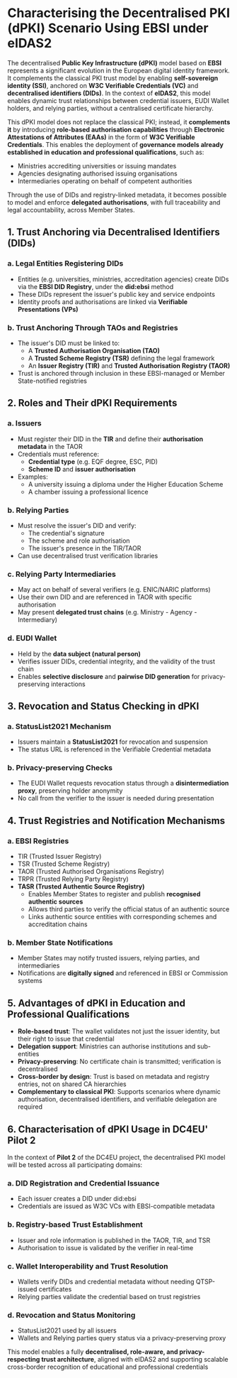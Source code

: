# Characterising the Decentralised PKI (dPKI) Scenario Using EBSI under eIDAS2

The decentralised **Public Key Infrastructure (dPKI)** model based on **EBSI** represents a significant evolution in the European digital identity framework. It complements the classical PKI trust model by enabling **self-sovereign identity (SSI)**, anchored on **W3C Verifiable Credentials (VC)** and **decentralised identifiers (DIDs)**. In the context of **eIDAS2**, this model enables dynamic trust relationships between credential issuers, EUDI Wallet holders, and relying parties, without a centralised certificate hierarchy.

This dPKI model does not replace the classical PKI; instead, it **complements it** by introducing **role-based authorisation capabilities** through **Electronic Attestations of Attributes (EAAs)** in the form of **W3C Verifiable Credentials**. This enables the deployment of **governance models already established in education and professional qualifications**, such as:
- Ministries accrediting universities or issuing mandates
- Agencies designating authorised issuing organisations
- Intermediaries operating on behalf of competent authorities

Through the use of DIDs and registry-linked metadata, it becomes possible to model and enforce **delegated authorisations**, with full traceability and legal accountability, across Member States.

## 1. Trust Anchoring via Decentralised Identifiers (DIDs)

### a. Legal Entities Registering DIDs
- Entities (e.g. universities, ministries, accreditation agencies) create DIDs via the **EBSI DID Registry**, under the **did:ebsi** method
- These DIDs represent the issuer's public key and service endpoints
- Identity proofs and authorisations are linked via **Verifiable Presentations (VPs)**

### b. Trust Anchoring Through TAOs and Registries
- The issuer's DID must be linked to:
  - A **Trusted Authorisation Organisation (TAO)**
  - A **Trusted Scheme Registry (TSR)** defining the legal framework
  - An **Issuer Registry (TIR)** and **Trusted Authorisation Registry (TAOR)**
- Trust is anchored through inclusion in these EBSI-managed or Member State-notified registries

## 2. Roles and Their dPKI Requirements

### a. Issuers
- Must register their DID in the **TIR** and define their **authorisation metadata** in the TAOR
- Credentials must reference:
  - **Credential type** (e.g. EQF degree, ESC, PID)
  - **Scheme ID** and **issuer authorisation**
- Examples:
  - A university issuing a diploma under the Higher Education Scheme
  - A chamber issuing a professional licence

### b. Relying Parties
- Must resolve the issuer's DID and verify:
  - The credential's signature
  - The scheme and role authorisation
  - The issuer's presence in the TIR/TAOR
- Can use decentralised trust verification libraries

### c. Relying Party Intermediaries
- May act on behalf of several verifiers (e.g. ENIC/NARIC platforms)
- Use their own DID and are referenced in TAOR with specific authorisation
- May present **delegated trust chains** (e.g. Ministry - Agency - Intermediary)

### d. EUDI Wallet
- Held by the **data subject (natural person)**
- Verifies issuer DIDs, credential integrity, and the validity of the trust chain
- Enables **selective disclosure** and **pairwise DID generation** for privacy-preserving interactions

## 3. Revocation and Status Checking in dPKI

### a. StatusList2021 Mechanism
- Issuers maintain a **StatusList2021** for revocation and suspension
- The status URL is referenced in the Verifiable Credential metadata

### b. Privacy-preserving Checks
- The EUDI Wallet requests revocation status through a **disintermediation proxy**, preserving holder anonymity
- No call from the verifier to the issuer is needed during presentation

## 4. Trust Registries and Notification Mechanisms

### a. EBSI Registries
- TIR (Trusted Issuer Registry)
- TSR (Trusted Scheme Registry)
- TAOR (Trusted Authorised Organisations Registry)
- TRPR (Trusted Relying Party Registry)
- **TASR (Trusted Authentic Source Registry)**
  - Enables Member States to register and publish **recognised authentic sources**
  - Allows third parties to verify the official status of an authentic source
  - Links authentic source entities with corresponding schemes and accreditation chains

### b. Member State Notifications
- Member States may notify trusted issuers, relying parties, and intermediaries
- Notifications are **digitally signed** and referenced in EBSI or Commission systems

## 5. Advantages of dPKI in Education and Professional Qualifications

- **Role-based trust**: The wallet validates not just the issuer identity, but their right to issue that credential
- **Delegation support**: Ministries can authorise institutions and sub-entities
- **Privacy-preserving**: No certificate chain is transmitted; verification is decentralised
- **Cross-border by design**: Trust is based on metadata and registry entries, not on shared CA hierarchies
- **Complementary to classical PKI**: Supports scenarios where dynamic authorisation, decentralised identifiers, and verifiable delegation are required

## 6. Characterisation of dPKI Usage in DC4EU' Pilot 2

In the context of **Pilot 2** of the DC4EU project, the decentralised PKI model will be tested across all participating domains:

### a. DID Registration and Credential Issuance
- Each issuer creates a DID under did:ebsi
- Credentials are issued as W3C VCs with EBSI-compatible metadata

### b. Registry-based Trust Establishment
- Issuer and role information is published in the TAOR, TIR, and TSR
- Authorisation to issue is validated by the verifier in real-time

### c. Wallet Interoperability and Trust Resolution
- Wallets verify DIDs and credential metadata without needing QTSP-issued certificates
- Relying parties validate the credential based on trust registries

### d. Revocation and Status Monitoring
- StatusList2021 used by all issuers
- Wallets and Relying parties query status via a privacy-preserving proxy

This model enables a fully **decentralised, role-aware, and privacy-respecting trust architecture**, aligned with eIDAS2 and supporting scalable cross-border recognition of educational and professional credentials
